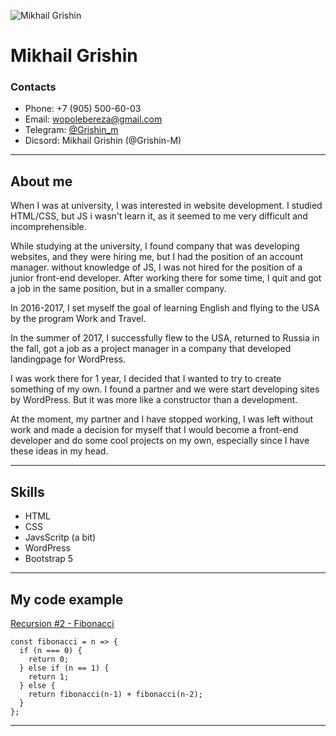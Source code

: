 ![Mikhail Grishin](https://sun9-82.userapi.com/impg/OdltxqzhaWjbVkJwrxnUQhnH84cnBwnkzcLlqQ/tKm15ijhHms.jpg?size=600x600&quality=95&sign=91d1309d03d507da4f65fea0e6b77386&type=album)

# Mikhail Grishin

### Contacts

- Phone: +7 (905) 500-60-03
- Email: wopolebereza@gmail.com
- Telegram: [@Grishin_m](https://msng.link/o/?@Grishin_M=tg)
- Dicsord: Mikhail Grishin (@Grishin-M)

---

## About me

When I was at university, I was interested in website development. I studied HTML/CSS, but JS i wasn't learn it, as it seemed to me very difficult and incomprehensible.

While studying at the university, I found company that was developing websites, and they were hiring me, but I had the position of an account manager. without knowledge of JS, I was not hired for the position of a junior front-end developer. After working there for some time, I quit and got a job in the same position, but in a smaller company.

In 2016-2017, I set myself the goal of learning English and flying to the USA by the program Work and Travel.

In the summer of 2017, I successfully flew to the USA, returned to Russia in the fall, got a job as a project manager in a company that developed landingpage for WordPress.

I was work there for 1 year, I decided that I wanted to try to create something of my own. I found a partner and we were start developing sites by WordPress. But it was more like a constructor than a development.

At the moment, my partner and I have stopped working, I was left without work and made a decision for myself that I would become a front-end developer and do some cool projects on my own, especially since I have these ideas in my head.

---

## Skills

- HTML
- CSS
- JavsScritp (a bit)
- WordPress
- Bootstrap 5

---

## My code example

[Recursion #2 - Fibonacci](https://www.codewars.com/kata/569512b7707bc1b88200002f/javascript)

```
const fibonacci = n => {
  if (n === 0) {
    return 0;
  } else if (n == 1) {
    return 1;
  } else {
    return fibonacci(n-1) + fibonacci(n-2);
  }
};
```

---
